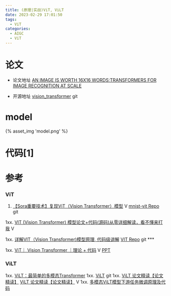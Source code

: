 ```yaml
---
title: (原理|实战)ViT, ViLT
date: 2023-02-29 17:01:50
tags:
  - ViT
categories:
  - AIGC  
  - ViT
---
```


<p></p>
<!-- more -->

# 论文
+ 论文地址
 [AN IMAGE IS WORTH 16X16 WORDS:TRANSFORMERS FOR IMAGE RECOGNITION AT SCALE](https://arxiv.org/pdf/2010.11929) 

+ 开源地址
  [vision_transformer](https://github.com/google-research/vision_transformer) git

# model
{% asset_img  'model.png' %}


# 代码[1]


# 参考
### ViT
1. [【Sora重要技术】复现ViT（Vision Transformer）模型](https://www.bilibili.com/video/BV1fH4y1H7mV/) V
  [mnist-vit Repo](https://github.com/owenliang/mnist-vit) git

1xx. [VIT (Vision Transformer) 模型论文+代码(源码)从零详细解读，看不懂来打我](https://www.bilibili.com/video/BV1Uu411o7oY) V

1xx. [详解VIT（Vision Transformer)模型原理, 代码级讲解](https://blog.csdn.net/qq_43449643/article/details/135623953)
   [VIT Repo](https://github.com/yangyunfeng-cyber/Useful-DL-Projects-for-Exercise/blob/main/VIT/vit_model.py) git  ***
   
1xx. [ViT｜ Vision Transformer ｜理论 + 代码](https://www.bilibili.com/video/BV1xm4y1b7Pw/)  V
   [PPT](https://65d8gk.axshare.com)

### ViLT
1xx. [ViLT：最简单的多模态Transformer](https://zhuanlan.zhihu.com/p/369733979)
1xx. [ViLT](https://github.com/dandelin/vilt) git
1xx. [ViLT 论文精读【论文精读】](https://blog.csdn.net/qq_42030496/article/details/134641704)
   [ViLT 论文精读【论文精读】](https://www.bilibili.com/video/BV14r4y1j74y/) V
1xx. [多模态ViLT模型下游任务微调原理及代码](https://blog.csdn.net/m0_56722835/article/details/125071550)